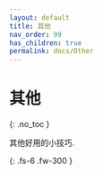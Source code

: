 ```yaml
---
layout: default
title: 其他
nav_order: 99
has_children: true
permalink: docs/Other
---
```


# 其他
{: .no_toc }

其他好用的小技巧.

{: .fs-6 .fw-300 }